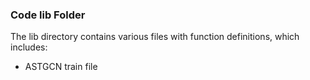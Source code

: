 ### Code lib Folder

The lib directory contains various files with function definitions, which includes:

- ASTGCN train file


